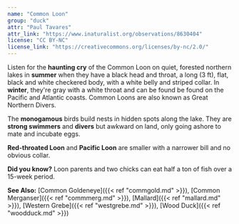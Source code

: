 ```yaml
---
name: "Common Loon"
group: "duck"
attr: "Paul Tavares"
attr_link: "https://www.inaturalist.org/observations/8630404"
license: "CC BY-NC"
license_link: "https://creativecommons.org/licenses/by-nc/2.0/"
---
```

Listen for the **haunting cry** of the Common Loon on quiet, forested northern lakes in **summer**  when they have a black head and throat, a long (3 ft), flat, black and white checkered body, with a white belly and striped collar. In **winter**, they're gray with a white throat and can be found be found on the Pacific and Atlantic coasts. Common Loons are also known as Great Northern Divers.

The **monogamous** birds build nests in hidden spots along the lake. They are **strong swimmers** and **divers** but awkward on land, only going ashore to mate and incubate eggs.

**Red-throated Loon** and **Pacific Loon** are smaller with a narrower bill and no obvious collar.

**Did you know?** Loon parents and two chicks can eat half a ton of fish over a 15-week period.

<!-- generated, do not edit -->
**See Also:**
[Common Goldeneye]({{< ref "commgold.md" >}}),
[Common Merganser]({{< ref "commmerg.md" >}}),
[Mallard]({{< ref "mallard.md" >}}),
[Western Grebe]({{< ref "westgrebe.md" >}}),
[Wood Duck]({{< ref "woodduck.md" >}})
